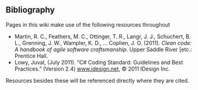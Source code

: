 ## Bibliography
Pages in this wiki make use of the following resources throughout

- Martin, R. C., Feathers, M. C., Ottinger, T. R., Langr, J. J., Schuchert, B. L., Grenning, J. W., Wampler, K. D., ... Coplien, J. O. (2011). _Clean code: A handbook of agile software craftsmanship._ Upper Saddle River [etc.: Prentice Hall.
- Lowy, Juval, (July 2011). “C# Coding Standard: Guidelines and Best Practices.” (Version 2.4) www.idesign.net, &copy; 2011 IDesign Inc.

Resources besides these will be referenced directly where they are cited.